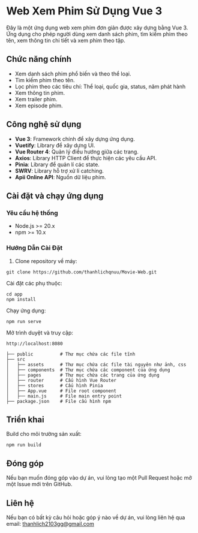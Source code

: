 # Web Xem Phim Sử Dụng Vue 3

Đây là một ứng dụng web xem phim đơn giản được xây dựng bằng Vue 3. Ứng dụng cho phép người dùng xem danh sách phim, tìm kiếm phim theo tên, xem thông tin chi tiết và xem phim theo tập.

## Chức năng chính

- Xem danh sách phim phổ biến và theo thể loại.
- Tìm kiếm phim theo tên.
- Lọc phim theo các tiêu chí: Thể loại, quốc gia, status, năm phát hành
- Xem thông tin phim.
- Xem trailer phim.
- Xem episode phim.

## Công nghệ sử dụng

- **Vue 3**: Framework chính để xây dựng ứng dụng.
- **Vuetify**: Library để xây dựng UI.
- **Vue Router 4**: Quản lý điều hướng giữa các trang.
- **Axios**: Library HTTP Client để thực hiện các yêu cầu API.
- **Pinia**: Library để quản lí các state.
- **SWRV**: Library hỗ trợ xử lí catching.
- **Apii Online API**: Nguồn dữ liệu phim.

## Cài đặt và chạy ứng dụng

### Yêu cầu hệ thống

- Node.js >= 20.x
- npm >= 10.x

### Hướng Dẫn Cài Đặt

1. Clone repository về máy:
```
git clone https://github.com/thanhlichqnuu/Movie-Web.git
```
Cài đặt các phụ thuộc:
```
cd app
npm install
```
Chạy ứng dụng:
```
npm run serve
```
Mở trình duyệt và truy cập:
```
http://localhost:8080
```
```
├── public          # Thư mục chứa các file tĩnh
├── src
│   ├── assets      # Thư mục chứa các file tài nguyên như ảnh, css
│   ├── components  # Thư mục chứa các component của ứng dụng
│   ├── pages       # Thư mục chứa các trang của ứng dụng
│   ├── router      # Cấu hình Vue Router
│   ├── stores      # Cấu hình Pinia
│   ├── App.vue     # File root component
│   ├── main.js     # File main entry point
├── package.json    # File cấu hình npm
```

## Triển khai
Build cho môi trường sản xuất:
```
npm run build
```
## Đóng góp
Nếu bạn muốn đóng góp vào dự án, vui lòng tạo một Pull Request hoặc mở một Issue mới trên GitHub.

## Liên hệ
Nếu bạn có bất kỳ câu hỏi hoặc góp ý nào về dự án, vui lòng liên hệ qua email: thanhlich2103gg@gmail.com

